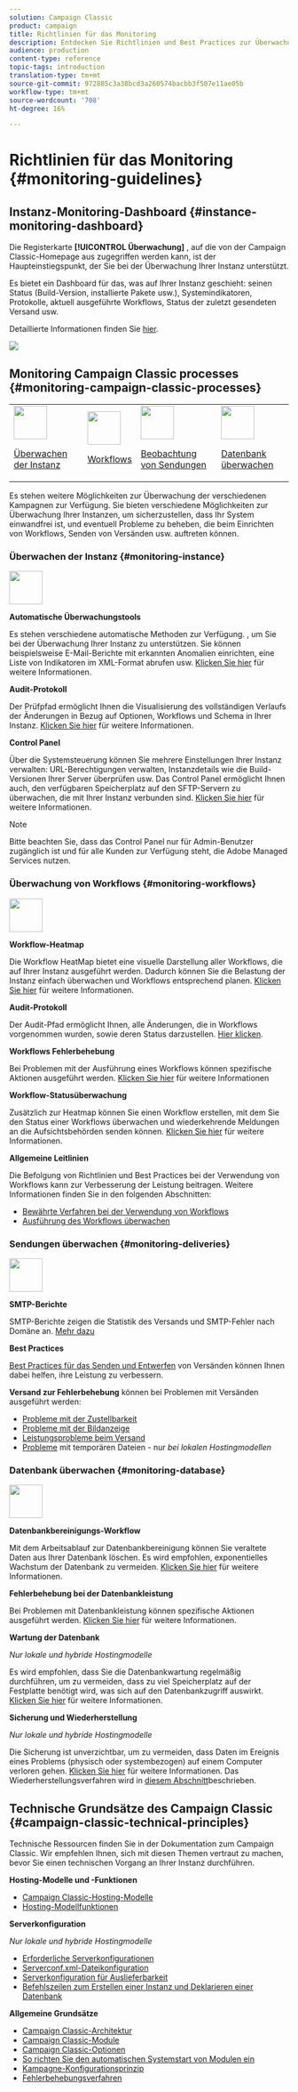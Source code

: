 ```yaml
---
solution: Campaign Classic
product: campaign
title: Richtlinien für das Monitoring
description: Entdecken Sie Richtlinien und Best Practices zur Überwachung von Campaign-instanzen und -prozessen.
audience: production
content-type: reference
topic-tags: introduction
translation-type: tm+mt
source-git-commit: 972885c3a38bcd3a260574bacbb3f507e11ae05b
workflow-type: tm+mt
source-wordcount: '708'
ht-degree: 16%

---
```



# Richtlinien für das Monitoring {#monitoring-guidelines}

## Instanz-Monitoring-Dashboard {#instance-monitoring-dashboard}

Die Registerkarte **[!UICONTROL Überwachung]** , auf die von der Campaign Classic-Homepage aus zugegriffen werden kann, ist der Haupteinstiegspunkt, der Sie bei der Überwachung Ihrer Instanz unterstützt.

Es bietet ein Dashboard für das, was auf Ihrer Instanz geschieht: seinen Status (Build-Version, installierte Pakete usw.), Systemindikatoren, Protokolle, aktuell ausgeführte Workflows, Status der zuletzt gesendeten Versand usw.

Detaillierte Informationen finden Sie [hier](../../production/using/monitoring-processes.md).

![](assets/monitoring_tab.png)

## Monitoring Campaign Classic processes {#monitoring-campaign-classic-processes}

<table>
<tr><td><img src="assets/do-not-localize/icon_system.svg" width="60px"><p><a href="#monitoring-instance">Überwachen der Instanz</a></p></td>
<td><img src="assets/do-not-localize/icon_workflows.svg" width="60px"><p><a href="#moniroting-workflows">Workflows</a></p></td>
<td><img src="assets/do-not-localize/icon_send.svg" width="60px"><p><a href="#monitoring-deliveries">Beobachtung von Sendungen</a></p></td>
<td><img src="assets/do-not-localize/icon_database.svg" width="60px"><p><a href="#monitoring-database">Datenbank überwachen</a></p></td></tr>
</table>

Es stehen weitere Möglichkeiten zur Überwachung der verschiedenen Kampagnen zur Verfügung. Sie bieten verschiedene Möglichkeiten zur Überwachung Ihrer Instanzen, um sicherzustellen, dass Ihr System einwandfrei ist, und eventuell Probleme zu beheben, die beim Einrichten von Workflows, Senden von Versänden usw. auftreten können.

### Überwachen der Instanz {#monitoring-instance}

<img src="assets/do-not-localize/icon_system.svg" width="60px">

**Automatische Überwachungstools**

Es stehen verschiedene automatische Methoden zur Verfügung. , um Sie bei der Überwachung Ihrer Instanz zu unterstützen. Sie können beispielsweise E-Mail-Berichte mit erkannten Anomalien einrichten, eine Liste von Indikatoren im XML-Format abrufen usw. [Klicken Sie hier](../../production/using/monitoring-processes.md#automatic-monitoring) für weitere Informationen.

**Audit-Protokoll**

Der Prüfpfad ermöglicht Ihnen die Visualisierung des vollständigen Verlaufs der Änderungen in Bezug auf Optionen, Workflows und Schema in Ihrer Instanz. [Klicken Sie hier](../../production/using/audit-trail.md) für weitere Informationen.

**Control Panel**

Über die Systemsteuerung können Sie mehrere Einstellungen Ihrer Instanz verwalten: URL-Berechtigungen verwalten, Instanzdetails wie die Build-Versionen Ihrer Server überprüfen usw. Das Control Panel ermöglicht Ihnen auch, den verfügbaren Speicherplatz auf den SFTP-Servern zu überwachen, die mit Ihrer Instanz verbunden sind. [Klicken Sie hier](https://docs.adobe.com/content/help/de-DE/control-panel/using/control-panel-home.html) für weitere Informationen.

>[!NOTE]
>
>Bitte beachten Sie, dass das Control Panel nur für Admin-Benutzer zugänglich ist und für alle Kunden zur Verfügung steht, die Adobe Managed Services nutzen.

### Überwachung von Workflows {#monitoring-workflows}

<img src="assets/do-not-localize/icon_workflows.svg" width="60px">

**Workflow-Heatmap**

Die Workflow HeatMap bietet eine visuelle Darstellung aller Workflows, die auf Ihrer Instanz ausgeführt werden. Dadurch können Sie die Belastung der Instanz einfach überwachen und Workflows entsprechend planen. [Klicken Sie hier](../../workflow/using/heatmap.md) für weitere Informationen.

**Audit-Protokoll**

Der Audit-Pfad ermöglicht Ihnen, alle Änderungen, die in Workflows vorgenommen wurden, sowie deren Status darzustellen. [Hier klicken](../../production/using/audit-trail.md).

**Workflows Fehlerbehebung**

Bei Problemen mit der Ausführung eines Workflows können spezifische Aktionen ausgeführt werden. [Klicken Sie hier](../../production/using/workflow-execution.md) für weitere Informationen

**Workflow-Statusüberwachung**

Zusätzlich zur Heatmap können Sie einen Workflow erstellen, mit dem Sie den Status einer Workflows überwachen und wiederkehrende Meldungen an die Aufsichtsbehörden senden können. [Klicken Sie hier](../../workflow/using/supervising-workflows.md) für weitere Informationen.

**Allgemeine Leitlinien**

Die Befolgung von Richtlinien und Best Practices bei der Verwendung von Workflows kann zur Verbesserung der Leistung beitragen. Weitere Informationen finden Sie in den folgenden Abschnitten:
* [Bewährte Verfahren bei der Verwendung von Workflows](../../workflow/using/workflow-best-practices.md)
* [Ausführung des Workflows überwachen](../../workflow/using/monitoring-workflow-execution.md)

### Sendungen überwachen {#monitoring-deliveries}

<img src="assets/do-not-localize/icon_send.svg" width="60px">

**SMTP-Berichte**

SMTP-Berichte zeigen die Statistik des Versands und SMTP-Fehler nach Domäne an. [Mehr dazu](../../production/using/monitoring-processes.md)

**Best Practices**

[Best Practices für das Senden und Entwerfen](../../delivery/using/delivery-best-practices.md) von Versänden können Ihnen dabei helfen, ihre Leistung zu verbessern.

**Versand zur Fehlerbehebung** können bei Problemen mit Versänden ausgeführt werden:
* [Probleme mit der Zustellbarkeit](../../production/using/performance-and-throughput-issues.md#deliverability_issues)
* [Probleme mit der Bildanzeige](../../production/using/image-display-issues.md)
* [Leistungsprobleme beim Versand](../../delivery/using/monitoring-a-delivery.md#performance_issues)
* [Probleme](../../production/using/temporary-files.md) mit temporären Dateien - nur *bei lokalen Hostingmodellen*

### Datenbank überwachen {#monitoring-database}

<img src="assets/do-not-localize/icon_database.svg" width="60px">

**Datenbankbereinigungs-Workflow**

Mit dem Arbeitsablauf zur Datenbankbereinigung können Sie veraltete Daten aus Ihrer Datenbank löschen. Es wird empfohlen, exponentielles Wachstum der Datenbank zu vermeiden. [Klicken Sie hier](../../production/using/database-cleanup-workflow.md) für weitere Informationen.

**Fehlerbehebung bei der Datenbankleistung**

Bei Problemen mit Datenbankleistung können spezifische Aktionen ausgeführt werden. [Klicken Sie hier](../../production/using/database-performances.md) für weitere Informationen.

**Wartung der Datenbank**

*Nur lokale und hybride Hostingmodelle*

Es wird empfohlen, dass Sie die Datenbankwartung regelmäßig durchführen, um zu vermeiden, dass zu viel Speicherplatz auf der Festplatte benötigt wird, was sich auf den Datenbankzugriff auswirkt. [Klicken Sie hier](../../production/using/recommendations.md) für weitere Informationen.

**Sicherung und Wiederherstellung**

*Nur lokale und hybride Hostingmodelle*

Die Sicherung ist unverzichtbar, um zu vermeiden, dass Daten im Ereignis eines Problems (physisch oder systembezogen) auf einem Computer verloren gehen. [Klicken Sie hier](../../production/using/backup.md) für weitere Informationen. Das Wiederherstellungsverfahren wird in [diesem Abschnitt](../../production/using/restoration.md)beschrieben.

## Technische Grundsätze des Campaign Classic {#campaign-classic-technical-principles}

Technische Ressourcen finden Sie in der Dokumentation zum Campaign Classic. Wir empfehlen Ihnen, sich mit diesen Themen vertraut zu machen, bevor Sie einen technischen Vorgang an Ihrer Instanz durchführen.

**Hosting-Modelle und -Funktionen**

* [Campaign Classic-Hosting-Modelle](../../installation/using/hosting-models.md)
* [Hosting-Modellfunktionen](../../installation/using/capability-matrix.md)

**Serverkonfiguration**

*Nur lokale und hybride Hostingmodelle*

* [Erforderliche Serverkonfigurationen](../../installation/using/campaign-server-configuration.md)
* [Serverconf.xml-Dateikonfiguration](../../installation/using/the-server-configuration-file.md)
* [Serverkonfiguration für Auslieferbarkeit](../../installation/using/email-deliverability.md)
* [Befehlszeilen zum Erstellen einer Instanz und Deklarieren einer Datenbank](../../installation/using/command-lines.md)

**Allgemeine Grundsätze**

* [Campaign Classic-Architektur](../../production/using/general-architecture.md)
* [Campaign Classic-Module](../../production/using/operating-principle.md)
* [Campaign Classic-Optionen](../../installation/using/configuring-campaign-options.md)
* [So richten Sie den automatischen Systemstart von Modulen ein](../../production/using/administration.md)
* [Kampagne-Konfigurationsprinzip](../../production/using/configuration-principle.md)
* [Fehlerbehebungsverfahren](../../production/using/performance-and-throughput-issues.md)
